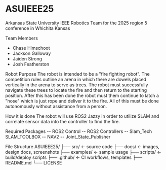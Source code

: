 # ASUIEEE25
Arkansas State University IEEE Robotics Team for the 2025 region 5 conference in Whichita Kansas

Team Members
- Chase Himschoot
- Jackson Galloway
- Jaiden Strong
- Josh Featherston

Robot Purpose
  The robot is intended to be a "fire fighting robot". The competition rules outline an arena in which there are dowels placed vertically in the arena to serve as trees. The robot must successfully navigate these trees to locate the fire and then return to the starting position. After this has been done the robot must    them continue to latch a "hose" which is just rope and deliver it to the fire. All of this must be done autonomously without assistance from a person.

How it is done
  The robot will use ROS2 Jazzy in order to utilize SLAM and correlate sensor data into the controller to find the fire. 

Required Packages
  -- ROS2 Control
  -- ROS2 Controllers
  -- Slam_Tech SLAM_TOOLBOX
  -- NAV2
  -- Joint_State_Publisher

File Structure
ASUIEEE25/
├── src/             ← source code
├── docs/            ← images, design docs, screenshots
├── examples/        ← sample usage
├── scripts/         ← build/deploy scripts
├── .github/         ← CI workflows, templates
├── README.md
└── LICENSE
